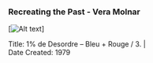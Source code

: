 ### Recreating the Past - Vera Molnar

[![Alt text]()]

Title: 1% de Desordre – Bleu + Rouge / 3. |  
Date Created: 1979

```markdown

```
